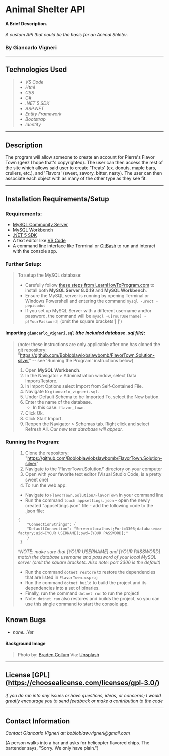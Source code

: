 # Animal Shelter API

#### A Brief Description.
_A custom API that could be the basis for an Animal Shleter._ 

### By Giancarlo Vigneri
---
## Technologies Used

>* _VS Code_
>* _Html_
>* _CSS_
>* _C#_
>* _.NET 5 SDK_
>* _ASP.NET_
>* _Entity Framework_
>* _Bootstrap_
>* _Identity_

---
## Description 
The program will allow someone to create an account for Pierre's Flavor Town (geez I hope that's copyrighted). The user can then access the rest of the site which allows said user to create 'Treats' (ex. donuts, maple bars, crullers, etc.), and 'Flavors' (sweet, savory, bitter, nasty). The user can then associate each object with as many of the other type as they see fit.

---

## Installation Requirements/Setup

### Requirements:

- [MySQL Community Server](https://dev.mysql.com/downloads/file/?id=484914)
- [MySQL Workbench](https://dev.mysql.com/downloads/file/?id=484391)
- [.NET 5 SDK](https://dotnet.microsoft.com/download/dotnet/5.0)
- A text editor like [VS Code](https://code.visualstudio.com/)
- A command line interface like Terminal or [GitBash](https://gitforwindows.org/) to run and interact with the console app.

### Further Setup:

> To setup the MySQL database:
>* Carefully follow [these steps from LearnHowToProgram.com](https://www.learnhowtoprogram.com/c-and-net/getting-started-with-c/installing-and-configuring-mysql) to install both __MySQL Server 8.0.19__ and __MySQL Workbench__.
>* Ensure the MySQL server is running by opening Terminal or Windows Powershell and entering the command `mysql -uroot -pepicodus`
>* If you set up MySQL Server with a different username and/or password, the command will be `mysql -u[YourUsername] -p[YourPassword]` (omit the square brackets'[ ]')

#### Importing `giancarlo_vigneri.sql` _(the included database .sql file)_:
> (note: these instructions are only applicable after one has cloned the git repository: "https://github.com/Bobloblawlobslawbomb/FlavorTown.Solution-silver" -- see 'Running the Program' instructions below)
> 1) Open __MySQL Workbench__.
> 2) In the Navigator > Administration window, select Data Import/Restore.
> 3) In Import Options select Import from Self-Contained File.
> 4) Navigate to `giancarlo_vigneri.sql`.
> 5) Under Default Schema to be Imported To, select the New button.
> 6) Enter the name of the database.
>    - In this case: `flavor_town`.
> 7) Click Ok.
> 8) Click Start Import.
> 9) Reopen the Navigator > Schemas tab. Right click and select Refresh All. _Our new test database will appear._

### Running the Program:
> 1) Clone the repository: "https://github.com/Bobloblawlobslawbomb/FlavorTown.Solution-silver"
> 2) Navigate to the 'FlavorTown.Solution/' directory on your computer
> 3) Open with your favorite text editor (Visual Studio Code, is a pretty sweet one)
> 4) To run the web app:
>   - Navigate to `FlavorTown.Solution/FlavorTown` in your command line
>   - Run the command `touch appsettings.json`
    - open the newly created "appsettings.json" file
    - add the following code to the .json file:
>   ```
>   {
>       "ConnectionStrings": {
>       "DefaultConnection": "Server=localhost;Port=3306;database=>> factory;uid=[YOUR USERNAME];pwd=[YOUR PASSWORD];"
>       }
>    }
>    ```
   >*_NOTE: make sure that [YOUR USERNAME] and [YOUR PASSWORD] match the database username and password of your local MySQL server (omit the square brackets. Also note: port 3306 is the default)_
> - Run the command `dotnet restore` to restore the dependencies that are listed in `FlavorTown.csproj`
>  - Run the command `dotnet build` to build the project and its dependencies into a set of binaries.
> - Finally, run the command `dotnet run` to run the project!
> - Note: `dotnet run` also restores and builds the project, so you can use this single command to start the console app.

## Known Bugs

* _none...Yet_

#### Background Image
> Photo by: [Braden Collum](https://images.unsplash.com/photo-1620095198790-2f663d67677d?ixid=MnwxMjA3fDB8MHxwaG90by1wYWdlfHx8fGVufDB8fHx8&ixlib=rb-1.2.1&auto=format&fit=crop&w=1050&q=80)
> Via: [Unsplash](https://unsplash.com/)
---

## License [GPL] (https://choosealicense.com/licenses/gpl-3.0/)
_if you do run into any issues or have questions, ideas, or concerns; I would greatly encourage you to send feedback or make a contribution to the code_

---

## Contact Information
_Contact Giancarlo Vigneri at: bobloblaw.vigneri@gmail.com_ 

(A person walks into a bar and asks for helicopter flavored chips. The bartender says, "Sorry. We only have plain.")